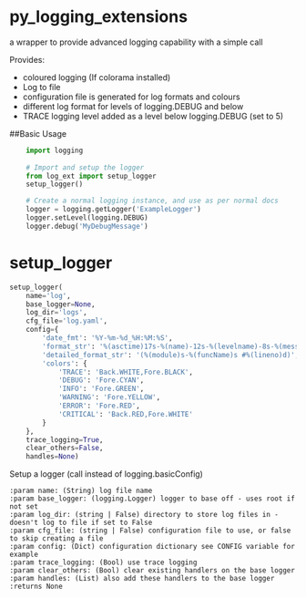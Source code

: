 # py_logging_extensions
a wrapper to provide advanced logging capability with a simple call

Provides:
* coloured logging (If colorama installed)
* Log to file
* configuration file is generated for log formats and colours
* different log format for levels of logging.DEBUG and below
* TRACE logging level added as a level below logging.DEBUG (set to 5)


##Basic Usage

```python
    import logging
    
    # Import and setup the logger
    from log_ext import setup_logger
    setup_logger()

    # Create a normal logging instance, and use as per normal docs
    logger = logging.getLogger('ExampleLogger')
    logger.setLevel(logging.DEBUG)
    logger.debug('MyDebugMessage')
```

# setup_logger
```python
setup_logger(
    name='log',
    base_logger=None,
    log_dir='logs',
    cfg_file='log.yaml',
    config={
        'date_fmt': '%Y-%m-%d_%H:%M:%S',
        'format_str': '%(asctime)17s-%(name)-12s-%(levelname)-8s-%(message)s',
        'detailed_format_str': '(%(module)s-%(funcName)s #%(lineno)d)',
        'colors': {
            'TRACE': 'Back.WHITE,Fore.BLACK',
            'DEBUG': 'Fore.CYAN',
            'INFO': 'Fore.GREEN', 
            'WARNING': 'Fore.YELLOW', 
            'ERROR': 'Fore.RED', 
            'CRITICAL': 'Back.RED,Fore.WHITE'
        }
    },
    trace_logging=True,
    clear_others=False,
    handles=None)
```
Setup a logger (call instead of logging.basicConfig)

    :param name: (String) log file name
    :param base_logger: (logging.Logger) logger to base off - uses root if not set
    :param log_dir: (string | False) directory to store log files in - doesn't log to file if set to False
    :param cfg_file: (string | False) configuration file to use, or false to skip creating a file
    :param config: (Dict) configuration dictionary see CONFIG variable for example
    :param trace_logging: (Bool) use trace logging
    :param clear_others: (Bool) clear existing handlers on the base logger
    :param handles: (List) also add these handlers to the base logger
    :returns None



